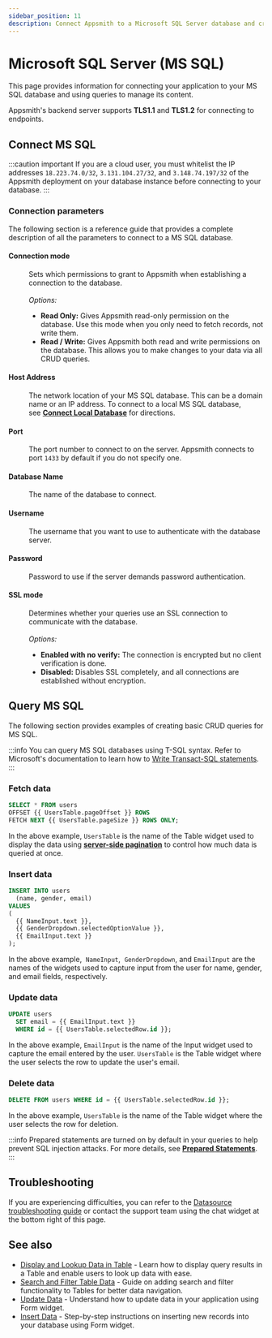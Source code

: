```yaml
---
sidebar_position: 11
description: Connect Appsmith to a Microsoft SQL Server database and create queries.
---
```


# Microsoft SQL Server (MS SQL)

This page provides information for connecting your application to your MS SQL database and using queries to manage its content.

Appsmith's backend server supports **TLS1.1** and **TLS1.2** for connecting to endpoints.

## Connect MS SQL

:::caution important
If you are a cloud user, you must whitelist the IP addresses `18.223.74.0/32`, `3.131.104.27/32`, and `3.148.74.197/32` of the Appsmith deployment on your database instance before connecting to your database.
:::

### Connection parameters

The following section is a reference guide that provides a complete description of all the parameters to connect to a MS SQL database.

<ZoomImage src="/img/mssql-datasource-config.png" alt="Configuring an MS SQL datasource." caption="Configuring an MS SQL datasource." />

#### Connection mode

<dd>Sets which permissions to grant to Appsmith when establishing a connection to the database.</dd><br />
<dd>
  <i>Options:</i>
  <ul>
    <li><b>Read Only:</b> Gives Appsmith read-only permission on the database. Use this mode when you only need to fetch records, not write them.</li>
    <li><b>Read / Write:</b> Gives Appsmith both read and write permissions on the database. This allows you to make changes to your data via all CRUD queries.</li>
  </ul>
</dd>

#### Host Address

<dd>The network location of your MS SQL database. This can be a domain name or an IP address. To connect to a local MS SQL database, see <a href="https://docs.appsmith.com/connect-data/how-to-guides/how-to-work-with-local-apis-on-appsmith"><b>Connect Local Database</b></a> for directions. </dd>

#### Port

<dd>The port number to connect to on the server. Appsmith connects to port <code>1433</code> by default if you do not specify one.</dd>

#### Database Name

<dd>The name of the database to connect.</dd>

#### Username

<dd>The username that you want to use to authenticate with the database server.</dd>

#### Password

<dd>Password to use if the server demands password authentication.</dd>

#### SSL mode

<dd>Determines whether your queries use an SSL connection to communicate with the database.</dd><br />
<dd>
  <i>Options:</i>
  <ul>
    <li><b>Enabled with no verify:</b> The connection is encrypted but no client verification is done.</li>
    <li><b>Disabled:</b> Disables SSL completely, and all connections are established without encryption.</li>
  </ul>
</dd>

## Query MS SQL

The following section provides examples of creating basic CRUD queries for MS SQL.

<ZoomImage src="/img/mssql-query-config.png" alt="Configuring an MS SQL query." caption="Configuring an MS SQL query." />

:::info
You can query MS SQL databases using T-SQL syntax. Refer to Microsoft's documentation to learn how to [Write Transact-SQL statements](https://learn.microsoft.com/en-us/sql/t-sql/queries/queries?view=sql-server-ver16).
:::

### Fetch data

```sql
SELECT * FROM users
OFFSET {{ UsersTable.pageOffset }} ROWS
FETCH NEXT {{ UsersTable.pageSize }} ROWS ONLY;
```

In the above example, `UsersTable` is the name of the Table widget used to display the data using [**server-side pagination**](https://docs.appsmith.com//build-apps/how-to-guides/Server-side-pagination-in-table) to control how much data is queried at once.

### Insert data

```sql
INSERT INTO users
  (name, gender, email)
VALUES
(
  {{ NameInput.text }},
  {{ GenderDropdown.selectedOptionValue }},
  {{ EmailInput.text }}
);
```

In the above example,  `NameInput`,  `GenderDropdown`,  and `EmailInput` are the names of the widgets used to capture input from the user for name, gender, and email fields, respectively.

### Update data

```sql
UPDATE users
  SET email = {{ EmailInput.text }}
  WHERE id = {{ UsersTable.selectedRow.id }};
```

In the above example, `EmailInput` is the name of the Input widget used to capture the email entered by the user. `UsersTable` is the Table widget where the user selects the row to update the user's email.

### Delete data

```sql
DELETE FROM users WHERE id = {{ UsersTable.selectedRow.id }};
```

In the above example, `UsersTable` is the name of the Table widget where the user selects the row for deletion.

:::info
Prepared statements are turned on by default in your queries to help prevent SQL injection attacks. For more details, see [**Prepared Statements**](https://docs.appsmith.com/connect-data/concepts/how-to-use-prepared-statements).
:::

## Troubleshooting

If you are experiencing difficulties, you can refer to the [Datasource troubleshooting guide](https://docs.appsmith.com/help-and-support/troubleshooting-guide/action-errors/datasource-errors) or contact the support team using the chat widget at the bottom right of this page.

## See also

- [Display and Lookup Data in Table](https://docs.appsmith.com//build-apps/how-to-guides/display-search-and-filter-table-data) - Learn how to display query results in a Table and enable users to look up data with ease.
- [Search and Filter Table Data](https://docs.appsmith.com//build-apps/how-to-guides/search-and-filter-table-data) - Guide on adding search and filter functionality to Tables for better data navigation.
- [Update Data](https://docs.appsmith.com//build-apps/how-to-guides/submit-form-data) - Understand how to update data in your application using Form widget.
- [Insert Data](https://docs.appsmith.com//build-apps/how-to-guides/insert-data) - Step-by-step instructions on inserting new records into your database using Form widget.
